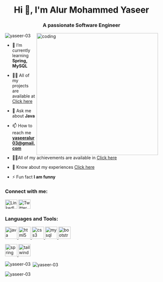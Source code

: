 <h1 align="center">Hi 👋, I'm Alur Mohammed Yaseer</h1>
<h3 align="center">A passionate Software Engineer</h3>
<img align="right" alt="coding" width="400" src="https://i.pinimg.com/originals/6e/a8/c6/6ea8c68dfa924bc2e6a9abe3e473087a.gif">

<p align="left"> <img src="https://komarev.com/ghpvc/?username=yaseer-03&label=Profile%20views&color=0e75b6&style=flat" alt="yaseer-03" /> </p>

- 🌱 I’m currently learning **Spring, MySQL**

- 👨‍💻 All of my projects are available at [Click here](https://github.com/Yaseer-03)

- 💬 Ask me about **Java**

- 📫 How to reach me **yaseeralur03@gmail.com**

- 🧑‍🎓All of my achievements are available in [Click here](https://github.io/Portfolio)

- 📄 Know about my experiences [Click here](https://yaseer-03.github.io/Portfolio/images/certificates/Ys_Resume.pdf)

- ⚡ Fun fact **I am funny**

<h3 align="left">Connect with me:</h3>
<p align="left">
<a href="https://www.linkedin.com/in/alur-mohammed-yaseer-43b249217/" target="_blank"><img align="center" src="https://img.icons8.com/fluent/48/000000/linkedin.png" alt="LinkedIn" height="30" width="40" /></a>
<a href="https://twitter.com/yaseeralur03" target="blank"><img align="center" src="https://img.icons8.com/fluent/48/000000/twitter.png" alt="Twitter" height="30" width="40" /></a>
</p>

<h3 align="left">Languages and Tools:</h3>
<p align="left">
    <a href="https://www.java.com" target="_blank" rel="noreferrer">
    <img src="https://img.icons8.com/color/48/000000/java-coffee-cup-logo.png" alt="java" width="40" height="40"/>
</a>
<a href="https://www.w3.org/html/" target="blank" rel="noreferrer">
    <img src="https://img.icons8.com/color/48/000000/html-5.png" alt="html5" width="40" height="40"/>
</a>
<a href="https://www.w3schools.com/css/" target="blank" rel="noreferrer">
    <img src="https://img.icons8.com/color/48/000000/css3.png" alt="css3" width="40" height="40"/>
</a>

<a href="https://www.mysql.com/" target="blank" rel="noreferrer">
    <img src="https://img.icons8.com/color/48/000000/mysql.png" alt="mysql" width="40" height="40"/>
</a>
<a href="https://getbootstrap.com" target="_blank" rel="noreferrer">
    <img src="https://img.icons8.com/color/48/000000/bootstrap.png" alt="bootstrap" width="40" height="40"/>
</a>


<a href="https://spring.io/" target="_blank" rel="noreferrer"> <img src="https://www.vectorlogo.zone/logos/springio/springio-icon.svg" alt="spring" width="40" height="40"/> </a> <a href="https://tailwindcss.com/" target="_blank" rel="noreferrer"> <img src="https://www.vectorlogo.zone/logos/tailwindcss/tailwindcss-icon.svg" alt="tailwind" width="40" height="40"/> </a>
</p>

<p><img align="left" src="https://github-readme-stats.vercel.app/api/top-langs?username=yaseer-03&show_icons=true&locale=en&layout=compact" alt="yaseer-03" /></p>

<p>&nbsp;<img align="center" src="https://github-readme-stats.vercel.app/api?username=yaseer-03&show_iconstrue&locale=en" alt="yaseer-03" /></p>

<p><img align="center" src="https://github-readme-streak-stats.herokuapp.com/?user=yaseer-03&" alt="yaseer-03" /></p>
